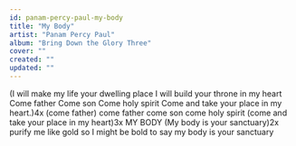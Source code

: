 ```yaml
---
id: panam-percy-paul-my-body
title: "My Body"
artist: "Panam Percy Paul"
album: "Bring Down the Glory Three"
cover: ""
created: ""
updated: ""
---
```


(I will make my life your dwelling place
I will build your throne in my heart
Come father
Come son
Come holy spirit
Come and take your place in my heart.)4x
(come father)
come father
come son
come holy spirit
(come and take your place in my heart)3x
        MY BODY
(My body is your sanctuary)2x
purify me like gold
so I might be bold to say
my body is your sanctuary